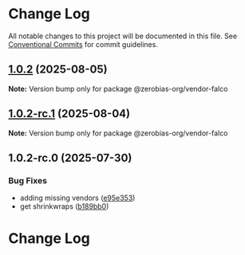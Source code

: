 # Change Log

All notable changes to this project will be documented in this file.
See [Conventional Commits](https://conventionalcommits.org) for commit guidelines.

## [1.0.2](https://github.com/zerobias-org/vendor/compare/@zerobias-org/vendor-falco@1.0.2-rc.1...@zerobias-org/vendor-falco@1.0.2) (2025-08-05)

**Note:** Version bump only for package @zerobias-org/vendor-falco





## [1.0.2-rc.1](https://github.com/zerobias-org/vendor/compare/@zerobias-org/vendor-falco@1.0.2-rc.0...@zerobias-org/vendor-falco@1.0.2-rc.1) (2025-08-04)

**Note:** Version bump only for package @zerobias-org/vendor-falco





## 1.0.2-rc.0 (2025-07-30)


### Bug Fixes

* adding missing vendors ([e95e353](https://github.com/zerobias-org/vendor/commit/e95e35309a1812973f4536f535eee460edc5414c))
* get shrinkwraps ([b189bb0](https://github.com/zerobias-org/vendor/commit/b189bb0cf53ad66427530ccc0eab7824527942d3))





# Change Log
